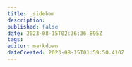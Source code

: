 ```yaml
---
title: _sidebar
description: 
published: false
date: 2023-08-15T02:36:36.895Z
tags: 
editor: markdown
dateCreated: 2023-08-15T01:59:50.410Z
---
```


<!-- docs/_sidebar.md --> 

